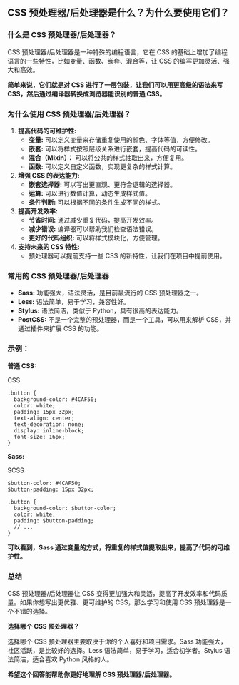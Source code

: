 ## CSS 预处理器/后处理器是什么？为什么要使用它们？

### 什么是 CSS 预处理器/后处理器？

CSS 预处理器/后处理器是一种特殊的编程语言，它在 CSS 的基础上增加了编程语言的一些特性，比如变量、函数、嵌套、混合等，让 CSS 的编写更加灵活、强大和高效。

**简单来说，它们就是对 CSS 进行了一层包装，让我们可以用更高级的语法来写 CSS，然后通过编译器转换成浏览器能识别的普通 CSS。**

### 为什么使用 CSS 预处理器/后处理器？

1. **提高代码的可维护性:**
   - **变量:** 可以定义变量来存储重复使用的颜色、字体等值，方便修改。
   - **嵌套:** 可以将样式按照层级关系进行嵌套，提高代码的可读性。
   - **混合（Mixin）：** 可以将公共的样式抽取出来，方便复用。
   - **函数:** 可以定义自定义函数，实现更复杂的样式计算。
2. **增强 CSS 的表达能力:**
   - **嵌套选择器:** 可以写出更直观、更符合逻辑的选择器。
   - **运算:** 可以进行数值计算，动态生成样式值。
   - **条件判断:** 可以根据不同的条件生成不同的样式。
3. **提高开发效率:**
   - **节省时间:** 通过减少重复代码，提高开发效率。
   - **减少错误:** 编译器可以帮助我们检查语法错误。
   - **更好的代码组织:** 可以将样式模块化，方便管理。
4. **支持未来的 CSS 特性:**
   - 预处理器可以提前支持一些 CSS 的新特性，让我们在项目中提前使用。

### 常用的 CSS 预处理器/后处理器

- **Sass:** 功能强大，语法灵活，是目前最流行的 CSS 预处理器之一。
- **Less:** 语法简单，易于学习，兼容性好。
- **Stylus:** 语法简洁，类似于 Python，具有很高的表达能力。
- **PostCSS:** 不是一个完整的预处理器，而是一个工具，可以用来解析 CSS，并通过插件来扩展 CSS 的功能。

### 示例：

**普通 CSS:**

CSS

```
.button {
  background-color: #4CAF50;
  color: white;
  padding: 15px 32px;
  text-align: center;
  text-decoration: none;
  display: inline-block;
  font-size: 16px;
}
```

**Sass:**

SCSS

```
$button-color: #4CAF50;
$button-padding: 15px 32px;

.button {
  background-color: $button-color;
  color: white;
  padding: $button-padding;
  // ...
}
```

**可以看到，Sass 通过变量的方式，将重复的样式值提取出来，提高了代码的可维护性。**

### 总结

CSS 预处理器/后处理器让 CSS 变得更加强大和灵活，提高了开发效率和代码质量。如果你想写出更优雅、更可维护的 CSS，那么学习和使用 CSS 预处理器是一个不错的选择。

**选择哪个 CSS 预处理器？**

选择哪个 CSS 预处理器主要取决于你的个人喜好和项目需求。Sass 功能强大，社区活跃，是比较好的选择。Less 语法简单，易于学习，适合初学者。Stylus 语法简洁，适合喜欢 Python 风格的人。

**希望这个回答能帮助你更好地理解 CSS 预处理器/后处理器。**
